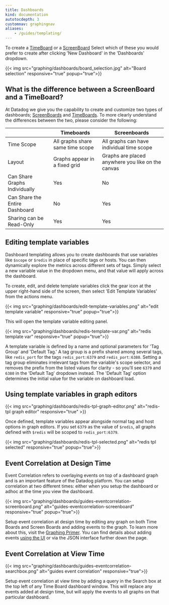 ```yaml
---
title: Dashboards
kind: documentation
autotocdepth: 3
customnav: graphingnav
aliases:
    - /guides/templating/
---
```


To create a [TimeBoard](/graphing/dashboards/timeboard/) or a [ScreenBoard](/graphing/dashboards/screenboard/) Select which of these you would prefer to create after clicking 'New Dashboard' in the 'Dashboards' dropdown.

{{< img src="graphing/dashboards/board_selection.jpg" alt="Board selection" responsive="true" popup="true">}}

## What is the difference between a ScreenBoard and a TimeBoard?

At Datadog we give you the capability to create and customize two types of dashboards; [ScreenBoards](/graphing/dashboards/screenboard) and [TimeBoards](/graphing/dashboards/timeboard). To more clearly understand the differences between the two, please consider the following:

|  | Timeboards | Screenboards|
|---|------------|-------------|
|Time Scope | All graphs share same time scope | All graphs can have individual time scope|
| Layout  | Graphs appear in a fixed grid  | Graphs are placed anywhere you like on the canvas |
| Can Share Graphs Individually | Yes | No |
| Can Share the Entire Dashboard | No | Yes |
| Sharing can be Read-Only | Yes | Yes |


## Editing template variables

Dashboard templating allows you to create dashboards that use variables like `$scope` or `$redis` in place of specific tags or hosts. You can then dynamically explore the metrics across different sets of tags. Simply select a new variable value in the dropdown menu, and that value will apply across the dashboard.

To create, edit, and delete template variables click the gear icon at the upper right-hand side of the screen, then select 'Edit Template Variables' from the actions menu.

{{< img src="graphing/dashboards/edit-template-variables.png" alt="edit template variable" responsive="true" popup="true">}}

This will open the template variable editing panel.

{{< img src="graphing/dashboards/redis-template-var.png" alt="redis template var" responsive="true" popup="true">}}

A template variable is defined by a name and optional parameters for 'Tag Group' and 'Default Tag.' A tag group is a prefix shared among several tags, like `redis_port` for the tags `redis_port:6379` and `redis_port:6380`. Setting a tag group eliminates irrelevant tags from the variable's scope selector, and removes the prefix from the listed values for clarity - so you'll see `6379` and `6380` in the 'Default Tag' dropdown instead. The 'Default Tag' option determines the initial value for the variable on dashboard load.

## Using template variables in graph editors

{{< img src="graphing/dashboards/redis-tpl-graph-editor.png" alt="redis-tpl graph editor" responsive="true"  >}}

Once defined, template variables appear alongside normal tag and host options in graph editors. If you set `6379` as the value of `$redis`, all graphs defined with `$redis` will be scoped to `redis_port:6379`.

{{< img src="graphing/dashboards/redis-tpl-selected.png" alt="redis tpl selected" responsive="true" popup="true">}}

## Event Correlation at Design Time
Event Correlation refers to overlaying events on top of a dashboard graph and is an important feature of the Datadog platform. You can setup correlation at two different times: either when you setup the dashboard or adhoc at the time you view the dashboard.


{{< img src="graphing/dashboards/guides-eventcorrelation-screenboard.png" alt="guides-eventcorrelation-screenboard" responsive="true" popup="true">}}

Setup event correlation at design time by editing any graph on both Time Boards and Screen Boards and adding events to the graph. To learn more about this, visit the [Graphing Primer][1]. You can find details about adding events [using the UI][2] or via the JSON interface further down the page.

## Event Correlation at View Time

{{< img src="graphing/dashboards/guides-eventcorrelation-searchbox.png" alt="guides event correlation" responsive="true">}}

Setup event correlation at view time by adding a query in the Search box at the top left of any Time Board dashboard window. This will replace any events added at design time, but will apply the events to all graphs on that particular dashboard.


[1]: /graphing/
[2]: /graphing/event_stream/